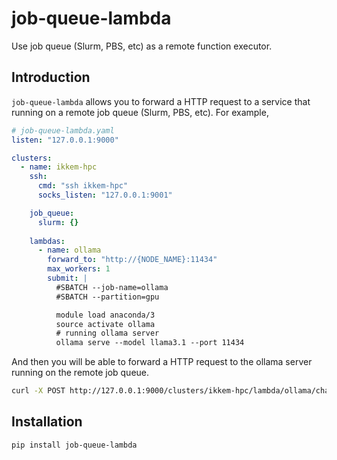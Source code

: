 # job-queue-lambda
Use job queue (Slurm, PBS, etc) as a remote function executor.

## Introduction

`job-queue-lambda` allows you to forward a HTTP request to a service that running on a remote job queue (Slurm, PBS, etc).
For example, 

```yaml
# job-queue-lambda.yaml
listen: "127.0.0.1:9000"

clusters:
  - name: ikkem-hpc 
    ssh:
      cmd: "ssh ikkem-hpc"
      socks_listen: "127.0.0.1:9001"

    job_queue:
      slurm: {}
    
    lambdas:
      - name: ollama
        forward_to: "http://{NODE_NAME}:11434"
        max_workers: 1
        submit: |
          #SBATCH --job-name=ollama
          #SBATCH --partition=gpu

          module load anaconda/3
          source activate ollama
          # running ollama server
          ollama serve --model llama3.1 --port 11434
```

And then you will be able to forward a HTTP request to the ollama server running on the remote job queue.

```bash
curl -X POST http://127.0.0.1:9000/clusters/ikkem-hpc/lambda/ollama/chat -d '{"prompt": "Hello, world!"}'
```

## Installation

```bash
pip install job-queue-lambda
```
